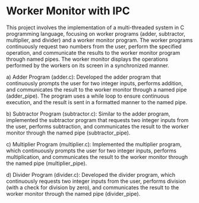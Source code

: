 # Worker Monitor with IPC

This project involves the implementation of a multi-threaded system in C programming language, focusing on worker programs (adder, subtractor, multiplier, and divider) and a worker monitor program. The worker programs continuously request two numbers from the user, perform the specified operation, and communicate the results to the worker monitor program through named pipes. The worker monitor displays the operations performed by the workers on its screen in a synchronized manner.

a) Adder Program (adder.c): Developed the adder program that continuously prompts the user for two integer inputs, performs addition, and communicates the result to the worker monitor through a named pipe (adder_pipe). The program uses a while loop to ensure continuous execution, and the result is sent in a formatted manner to the named 
pipe. 

b) Subtractor Program (subtractor.c): Similar to the adder program, implemented the subtractor program that requests two integer inputs from the user, performs subtraction, and communicates the result to the worker monitor through the named pipe (subtractor_pipe). 

c) Multiplier Program (multiplier.c): Implemented the multiplier program, which continuously prompts the user for two integer inputs, performs multiplication, and communicates the result to the worker monitor through the named pipe (multiplier_pipe). 

d) Divider Program (divider.c): Developed the divider program, which continuously requests two integer inputs from the user, performs division (with a check for division by zero), and communicates the result to the worker monitor through the named pipe (divider_pipe).